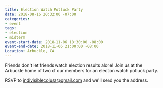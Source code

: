 ```yaml
---
title: Election Watch Potluck Party
date: 2018-08-16 20:32:00 -07:00
categories:
- event
tags:
- election
- midterm
event-start-date: 2018-11-06 18:30:00 -08:00
event-end-date: 2018-11-06 21:00:00 -08:00
Location: Arbuckle, CA
---
```


Friends don't let friends watch election results alone! Join us at the Arbuckle home of two of our members for an election watch potluck party. 

RSVP to [indivisiblecolusa@gmail.com](mailto:indivisiblecolusa@gmail.com) and we'll send you the address.  
